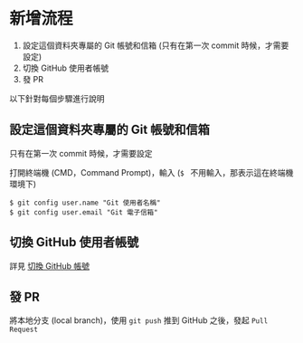 # 新增流程

1. 設定這個資料夾專屬的 Git 帳號和信箱 (只有在第一次 commit 時候，才需要設定)
2. 切換 GitHub 使用者帳號
3. 發 PR

以下針對每個步驟進行說明

## 設定這個資料夾專屬的 Git 帳號和信箱

只有在第一次 commit 時候，才需要設定

打開終端機 (CMD，Command Prompt)，輸入 (`$ ` 不用輸入，那表示這在終端機環境下)

```
$ git config user.name "Git 使用者名稱"
$ git config user.email "Git 電子信箱"
```

## 切換 GitHub 使用者帳號

詳見 [切換 GitHub 帳號](./切換GitHub帳號.md)

## 發 PR

將本地分支 (local branch)，使用 `git push` 推到 GitHub 之後，發起 `Pull Request`
